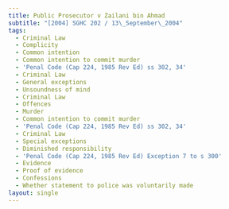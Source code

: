 ```yaml
---
title: Public Prosecutor v Zailani bin Ahmad
subtitle: "[2004] SGHC 202 / 13\_September\_2004"
tags:
  - Criminal Law
  - Complicity
  - Common intention
  - Common intention to commit murder
  - 'Penal Code (Cap 224, 1985 Rev Ed) ss 302, 34'
  - Criminal Law
  - General exceptions
  - Unsoundness of mind
  - Criminal Law
  - Offences
  - Murder
  - Common intention to commit murder
  - 'Penal Code (Cap 224, 1985 Rev Ed) ss 302, 34'
  - Criminal Law
  - Special exceptions
  - Diminished responsibility
  - 'Penal Code (Cap 224, 1985 Rev Ed) Exception 7 to s 300'
  - Evidence
  - Proof of evidence
  - Confessions
  - Whether statement to police was voluntarily made
layout: single
---
```


